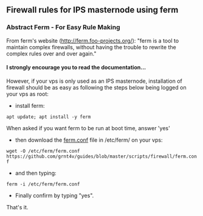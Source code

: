## Firewall rules for IPS masternode using ferm

### Abstract Ferm - For Easy Rule Making

From ferm's website (http://ferm.foo-projects.org/):
"ferm is a tool to maintain complex firewalls, without having the trouble to rewrite the complex rules over and over again."

#### I strongly encourage you to read the documentation...

However, if your vps is only used as an IPS masternode, installation of firewall should be as easy as following the steps below being logged on your vps as root:

* install ferm:

```apt update; apt install -y ferm```

When asked if you want ferm to be run at boot time, answer 'yes'

* then download the [ferm.conf](https://github.com/grnt4v/guides/blob/master/scripts/firewall/ferm.conf) file in /etc/ferm/ on your vps:

```wget -O /etc/ferm/ferm.conf https://github.com/grnt4v/guides/blob/master/scripts/firewall/ferm.conf```

* and then typing:

```ferm -i /etc/ferm/ferm.conf```

* Finally confirm by typing "yes".

That's it.
